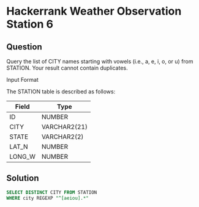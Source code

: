 # Hackerrank Weather Observation Station 6

## Question

Query the list of CITY names starting with vowels (i.e., a, e, i, o, or u) from STATION. Your result cannot contain duplicates.

Input Format

The STATION table is described as follows:

|Field|Type|
|-----|----|
|ID   |NUMBER|
|CITY | VARCHAR2(21)|
|STATE|VARCHAR2(2)|
|LAT_N|NUMBER|
|LONG_W|NUMBER|

## Solution

```sql
SELECT DISTINCT CITY FROM STATION
WHERE city REGEXP "^[aeiou].*"
```
